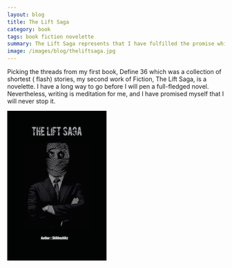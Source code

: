 ```yaml
---
layout: blog
title: The Lift Saga
category: book
tags: book fiction novelette
summary: The Lift Saga represents that I have fulfilled the promise which I made with Define 36
image: /images/blog/theliftsaga.jpg
---
```


 Picking the threads from my first book, Define 36 which was a collection of shortest ( flash) stories, my second work of Fiction, The Lift Saga, is a novelette. I have a long way to go before I will pen a full-fledged novel. Nevertheless, writing is meditation for me, and I have promised myself that I will never stop it.

[<img src="/images/blog/theliftsaga.jpg"/>](https://theliftsaga.shikhashikz.com)

